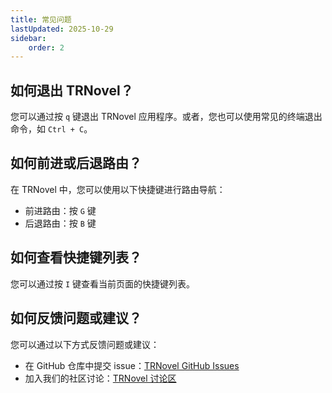 ```yaml
---
title: 常见问题
lastUpdated: 2025-10-29
sidebar:
    order: 2
---
```


## 如何退出 TRNovel？

您可以通过按 `q` 键退出 TRNovel 应用程序。或者，您也可以使用常见的终端退出命令，如 `Ctrl + C`。

## 如何前进或后退路由？

在 TRNovel 中，您可以使用以下快捷键进行路由导航：

- 前进路由：按 `G` 键
- 后退路由：按 `B` 键

## 如何查看快捷键列表？

您可以通过按 `I` 键查看当前页面的快捷键列表。

## 如何反馈问题或建议？

您可以通过以下方式反馈问题或建议：

- 在 GitHub 仓库中提交 issue：[TRNovel GitHub Issues](https://github.com/yexiyue/TRNovel/issues)
- 加入我们的社区讨论：[TRNovel 讨论区](https://github.com/yexiyue/TRNovel/discussions)
